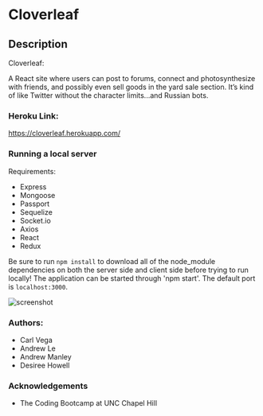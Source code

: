 # Cloverleaf

## Description

Cloverleaf:

A React site where users can post to forums, connect and photosynthesize with friends, and possibly even sell goods in the yard sale section. It’s kind of like Twitter without the character limits...and Russian bots.

### Heroku Link:

https://cloverleaf.herokuapp.com/

### Running a local server

Requirements:

- Express
- Mongoose
- Passport
- Sequelize
- Socket.io
- Axios
- React
- Redux

Be sure to run `npm install` to download all of the node_module dependencies on both the server side and client side before trying to run locally! The application can be started through 'npm start'. The default port is `localhost:3000`.

![screenshot](./Capture.PNG)

### Authors:

- Carl Vega
- Andrew Le
- Andrew Manley
- Desiree Howell

### Acknowledgements

- The Coding Bootcamp at UNC Chapel Hill
